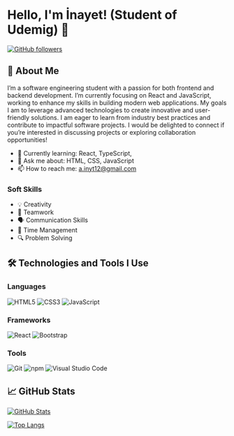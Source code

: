 # Hello, I'm İnayet! (Student of Udemig) 👋

[![GitHub followers](https://img.shields.io/github/followers/inaytaydn?label=Takipçiler&style=social)](https://github.com/inaytaydn)


## 🚀 About Me
I’m a software engineering student with a passion for both frontend and backend development. I’m currently focusing on React and JavaScript, working to enhance my skills in building modern web applications.
My goals I am to leverage advanced technologies to create innovative and user-friendly solutions. I am eager to learn from industry best practices and contribute to impactful software projects.
I would be delighted to connect if you’re interested in discussing projects or exploring collaboration opportunities!

- 🌱 Currently learning: React, TypeScript,
- 💬 Ask me about: HTML, CSS, JavaScript
- 📫 How to reach me: [a.inyt12@gmail.com](mailto:a.inyt12@gmail.com)

### Soft Skills

- 💡 Creativity
- 🤝 Teamwork
- 🗣 Communication Skills
- 📅 Time Management
- 🔍 Problem Solving

## 🛠 Technologies and Tools I Use

### Languages
![HTML5](https://img.shields.io/badge/HTML5-E34F26?style=flat-square&logo=html5&logoColor=white)
![CSS3](https://img.shields.io/badge/CSS3-1572B6?style=flat-square&logo=css3&logoColor=white)
![JavaScript](https://img.shields.io/badge/JavaScript-F7DF1E?style=flat-square&logo=javascript&logoColor=black)

### Frameworks
![React](https://img.shields.io/badge/React-20232A?style=flat-square&logo=react&logoColor=61DAFB)
![Bootstrap](https://img.shields.io/badge/Bootstrap-563D7C?style=flat-square&logo=bootstrap&logoColor=white)

### Tools
![Git](https://img.shields.io/badge/Git-F05032?style=flat-square&logo=git&logoColor=white)
![npm](https://img.shields.io/badge/npm-CB3837?style=flat-square&logo=npm&logoColor=white)
![Visual Studio Code](https://img.shields.io/badge/Visual%20Studio%20Code-007ACC?style=flat-square&logo=visual-studio-code&logoColor=white)



## 📈 GitHub Stats

[![GitHub Stats](https://github-readme-stats.vercel.app/api?username=inaytaydn&show_icons=true&theme=radical)](https://github.com/inaytaydn)

[![Top Langs](https://github-readme-stats.vercel.app/api/top-langs/?username=inaytaydn&layout=compact&theme=radical)](https://github.com/inaytaydn)



